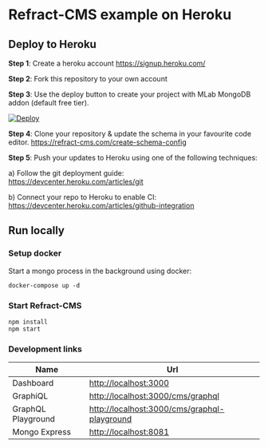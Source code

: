 # Refract-CMS example on Heroku

## Deploy to Heroku

**Step 1**: Create a heroku account
<https://signup.heroku.com/>

**Step 2**: Fork this repository to your own account

**Step 3**: Use the deploy button to create your project with MLab MongoDB addon (default free tier).

[![Deploy](https://www.herokucdn.com/deploy/button.svg)](https://heroku.com/deploy)

**Step 4**: Clone your repository & update the schema in your favourite code editor.
<https://refract-cms.com/create-schema-config>

**Step 5**:
Push your updates to Heroku using one of the following techniques:

a) Follow the git deployment guide: <https://devcenter.heroku.com/articles/git>

b) Connect your repo to Heroku to enable CI: <https://devcenter.heroku.com/articles/github-integration>

## Run locally

### Setup docker

Start a mongo process in the background using docker:

```
docker-compose up -d
```

### Start Refract-CMS

```
npm install
npm start
```

### Development links

| Name               | Url                                            |
| ------------------ | ---------------------------------------------- |
| Dashboard          | <http://localhost:3000>                        |
| GraphiQL           | <http://localhost:3000/cms/graphql>            |
| GraphQL Playground | <http://localhost:3000/cms/graphql-playground> |
| Mongo Express      | <http://localhost:8081>                        |
